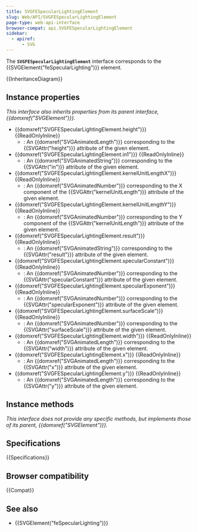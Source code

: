 ```yaml
---
title: SVGFESpecularLightingElement
slug: Web/API/SVGFESpecularLightingElement
page-type: web-api-interface
browser-compat: api.SVGFESpecularLightingElement
sidebar:
  - apiref:
      - SVG
---
```


The **`SVGFESpecularLightingElement`** interface corresponds to the {{SVGElement("feSpecularLighting")}} element.

{{InheritanceDiagram}}

## Instance properties

_This interface also inherits properties from its parent interface, {{domxref("SVGElement")}}._

- {{domxref("SVGFESpecularLightingElement.height")}} {{ReadOnlyInline}}
  - : An {{domxref("SVGAnimatedLength")}} corresponding to the {{SVGAttr("height")}} attribute of the given element.
- {{domxref("SVGFESpecularLightingElement.in1")}} {{ReadOnlyInline}}
  - : An {{domxref("SVGAnimatedString")}} corresponding to the {{SVGAttr("in")}} attribute of the given element.
- {{domxref("SVGFESpecularLightingElement.kernelUnitLengthX")}} {{ReadOnlyInline}}
  - : An {{domxref("SVGAnimatedNumber")}} corresponding to the X component of the {{SVGAttr("kernelUnitLength")}} attribute of the given element.
- {{domxref("SVGFESpecularLightingElement.kernelUnitLengthY")}} {{ReadOnlyInline}}
  - : An {{domxref("SVGAnimatedNumber")}} corresponding to the Y component of the {{SVGAttr("kernelUnitLength")}} attribute of the given element.
- {{domxref("SVGFESpecularLightingElement.result")}} {{ReadOnlyInline}}
  - : An {{domxref("SVGAnimatedString")}} corresponding to the {{SVGAttr("result")}} attribute of the given element.
- {{domxref("SVGFESpecularLightingElement.specularConstant")}} {{ReadOnlyInline}}
  - : An {{domxref("SVGAnimatedNumber")}} corresponding to the {{SVGAttr("specularConstant")}} attribute of the given element.
- {{domxref("SVGFESpecularLightingElement.specularExponent")}} {{ReadOnlyInline}}
  - : An {{domxref("SVGAnimatedNumber")}} corresponding to the {{SVGAttr("specularExponent")}} attribute of the given element.
- {{domxref("SVGFESpecularLightingElement.surfaceScale")}} {{ReadOnlyInline}}
  - : An {{domxref("SVGAnimatedNumber")}} corresponding to the {{SVGAttr("surfaceScale")}} attribute of the given element.
- {{domxref("SVGFESpecularLightingElement.width")}} {{ReadOnlyInline}}
  - : An {{domxref("SVGAnimatedLength")}} corresponding to the {{SVGAttr("width")}} attribute of the given element.
- {{domxref("SVGFESpecularLightingElement.x")}} {{ReadOnlyInline}}
  - : An {{domxref("SVGAnimatedLength")}} corresponding to the {{SVGAttr("x")}} attribute of the given element.
- {{domxref("SVGFESpecularLightingElement.y")}} {{ReadOnlyInline}}
  - : An {{domxref("SVGAnimatedLength")}} corresponding to the {{SVGAttr("y")}} attribute of the given element.

## Instance methods

_This interface does not provide any specific methods, but implements those of its parent, {{domxref("SVGElement")}}._

## Specifications

{{Specifications}}

## Browser compatibility

{{Compat}}

## See also

- {{SVGElement("feSpecularLighting")}}
